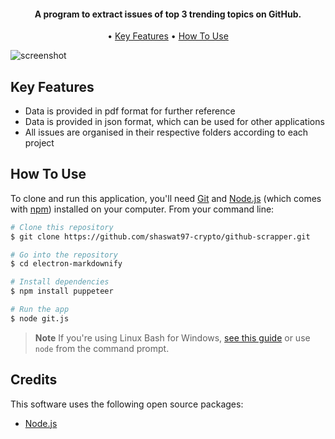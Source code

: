 
<h4 align="center">A program to extract issues of top 3 trending topics on GitHub.</h4>

<p align="center">
 • <a href="#key-features">Key Features</a> 
 • <a href="#how-to-use">How To Use</a> 
</p>

![screenshot](https://imgur.com/yxqL712)

## Key Features

* Data is provided in pdf format for further reference
* Data is provided in json format, which can be used for other applications
* All issues are organised in their respective folders according to each project

## How To Use

To clone and run this application, you'll need [Git](https://git-scm.com) and [Node.js](https://nodejs.org/en/download/) (which comes with [npm](http://npmjs.com)) installed on your computer. From your command line:

```bash
# Clone this repository
$ git clone https://github.com/shaswat97-crypto/github-scrapper.git

# Go into the repository
$ cd electron-markdownify

# Install dependencies
$ npm install puppeteer

# Run the app
$ node git.js
```

> **Note**
> If you're using Linux Bash for Windows, [see this guide](https://www.howtogeek.com/261575/how-to-run-graphical-linux-desktop-applications-from-windows-10s-bash-shell/) or use `node` from the command prompt.

## Credits

This software uses the following open source packages:

- [Node.js](https://nodejs.org/)



